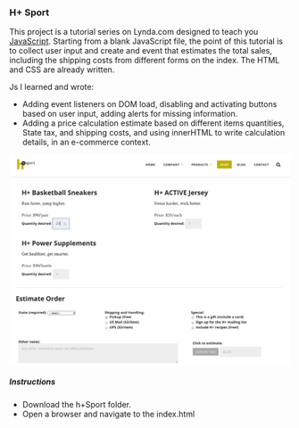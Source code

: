 ### H+ Sport

This project is a tutorial series on Lynda.com designed to teach you [JavaScript](https://www.lynda.com/JavaScript-tutorials/JavaScript-Web-Designers-2016-Q3-REVISION/461841-2.html).
Starting from a blank JavaScript file, the point of this tutorial is to collect  user input and create and event that estimates the total sales, including the shipping costs from different forms on the index. The HTML and CSS are already written.

Js I learned and wrote:
* Adding event listeners on DOM load, disabling and activating buttons based on user input, adding alerts for missing information.
* Adding a price calculation estimate based on different items quantities, State tax, and shipping costs, and using innerHTML to write calculation details, in an e-commerce context.

![Screenshot](https://github.com/adabat64/Portfolio/blob/master/JavaScript/h%2BSport/img/hsport-screenshot.png)

##### Instructions
* Download the h+Sport folder.
* Open a browser and navigate to the index.html
